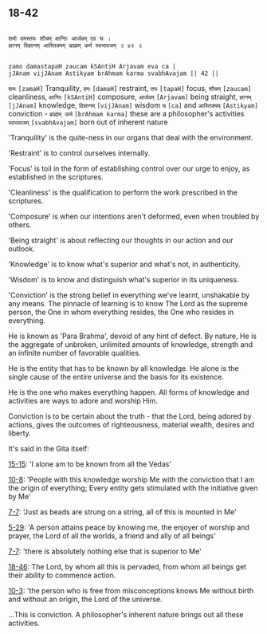 ## 18-42


```shloka-sa

शमो दमस्तपः शौचम् क्षान्तिः आर्जवम् एव च ।
ज्ञानम् विज्ञानम् आस्तिक्यम् ब्राह्मम् कर्म स्वभावजम् ॥ ४२ ॥

```
```shloka-sa-hk

zamo damastapaH zaucam kSAntiH Arjavam eva ca |
jJAnam vijJAnam Astikyam brAhmam karma svabhAvajam || 42 ||

```
`शमः` `[zamaH]` Tranquility, `दमः` `[damaH]` restraint, `तपः` `[tapaH]` focus, `शौचम्` `[zaucam]` cleanliness, `क्षान्तिः` `[kSAntiH]` composure, `आर्जवम्` `[Arjavam]` being straight, `ज्ञानम्` `[jJAnam]` knowledge, `विज्ञानम्` `[vijJAnam]` wisdom `च` `[ca]` and `आस्तिक्यम्` `[Astikyam]` conviction - `ब्राह्मम् कर्म` `[brAhmam karma]` these are a philosopher's activities `स्वभावजम्` `[svabhAvajam]` born out of inherent nature

'Tranquility' is the quite-ness in our organs that deal with the environment. 

'Restraint' is to control ourselves internally.

'Focus' is toil in the form of establishing control over our urge to enjoy, as established in the scriptures. 

'Cleanliness' is the qualification to perform the work prescribed in the scriptures.

'Composure' is when our intentions aren't deformed, even when troubled by others. 

'Being straight' is about reflecting our thoughts in our action and our outlook. 

'Knowledge' is to know what's superior and what's not, in authenticity.

'Wisdom' is to know and distinguish what's superior in its uniqueness. 

'Conviction' is the strong belief in everything we've learnt, unshakable by any means. The pinnacle of learning is to know The Lord as the supreme person, the One in whom everything resides, the One who resides in everything. 

He is known as 'Para Brahma', devoid of any hint of defect. By nature, He is the aggregate of unbroken, unlimited amounts of knowledge, strength and an infinite number of favorable qualities. 

He is the entity that has to be known by all knowledge. He alone is the single cause of the entire universe and the basis for its existence. 

He is the one who makes everything happen. All forms of knowledge and activities are ways to adore and worship Him. 

Conviction is to be certain about the truth - that the Lord, being adored by actions, gives the outcomes of righteousness, material wealth, desires and liberty. 

It's said in the Gita itself:

[15-15](15-15.md): 'I alone am to be known from all the Vedas'

[10-8](10-8.md): 'People with this knowledge worship Me with the conviction that I am the origin of everything; Every entity gets stimulated with the initiative given by Me'

[7-7](7-7.md): 'Just as beads are strung on a string, all of this is mounted in Me'

[5-29](5-29.md): 'A person attains peace by knowing me, the enjoyer of worship and prayer, the Lord of all the worlds, a friend and ally of all beings'

[7-7](7-7.md): 'there is absolutely nothing else that is superior to Me'

[18-46](18-46.md): The Lord, by whom all this is pervaded, from whom all beings get their ability to commence action.

[10-3](10-3.md): 'the person who is free from misconceptions knows Me without birth and without an origin, the Lord of the universe.

…This is conviction. A philosopher's inherent nature brings out all these activities.


